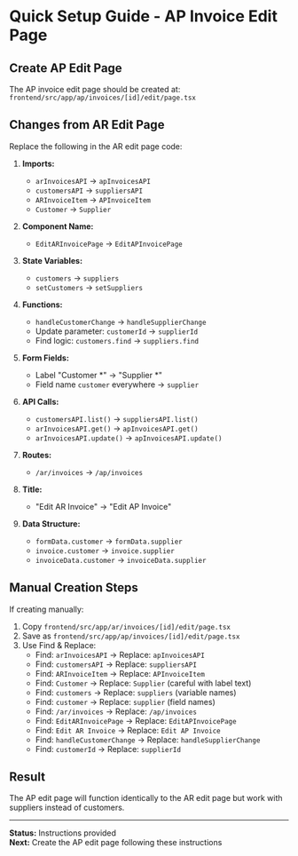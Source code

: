# Quick Setup Guide - AP Invoice Edit Page

## Create AP Edit Page

The AP invoice edit page should be created at:
`frontend/src/app/ap/invoices/[id]/edit/page.tsx`

## Changes from AR Edit Page

Replace the following in the AR edit page code:

1. **Imports:**
   - `arInvoicesAPI` → `apInvoicesAPI`
   - `customersAPI` → `suppliersAPI`
   - `ARInvoiceItem` → `APInvoiceItem`
   - `Customer` → `Supplier`

2. **Component Name:**
   - `EditARInvoicePage` → `EditAPInvoicePage`

3. **State Variables:**
   - `customers` → `suppliers`
   - `setCustomers` → `setSuppliers`

4. **Functions:**
   - `handleCustomerChange` → `handleSupplierChange`
   - Update parameter: `customerId` → `supplierId`
   - Find logic: `customers.find` → `suppliers.find`

5. **Form Fields:**
   - Label "Customer *" → "Supplier *"
   - Field name `customer` everywhere → `supplier`

6. **API Calls:**
   - `customersAPI.list()` → `suppliersAPI.list()`
   - `arInvoicesAPI.get()` → `apInvoicesAPI.get()`
   - `arInvoicesAPI.update()` → `apInvoicesAPI.update()`

7. **Routes:**
   - `/ar/invoices` → `/ap/invoices`

8. **Title:**
   - "Edit AR Invoice" → "Edit AP Invoice"

9. **Data Structure:**
   - `formData.customer` → `formData.supplier`
   - `invoice.customer` → `invoice.supplier`
   - `invoiceData.customer` → `invoiceData.supplier`

## Manual Creation Steps

If creating manually:

1. Copy `frontend/src/app/ar/invoices/[id]/edit/page.tsx`
2. Save as `frontend/src/app/ap/invoices/[id]/edit/page.tsx`
3. Use Find & Replace:
   - Find: `arInvoicesAPI` → Replace: `apInvoicesAPI`
   - Find: `customersAPI` → Replace: `suppliersAPI`
   - Find: `ARInvoiceItem` → Replace: `APInvoiceItem`
   - Find: `Customer` → Replace: `Supplier` (careful with label text)
   - Find: `customers` → Replace: `suppliers` (variable names)
   - Find: `customer` → Replace: `supplier` (field names)
   - Find: `/ar/invoices` → Replace: `/ap/invoices`
   - Find: `EditARInvoicePage` → Replace: `EditAPInvoicePage`
   - Find: `Edit AR Invoice` → Replace: `Edit AP Invoice`
   - Find: `handleCustomerChange` → Replace: `handleSupplierChange`
   - Find: `customerId` → Replace: `supplierId`

## Result

The AP edit page will function identically to the AR edit page but work with suppliers instead of customers.

---

**Status:** Instructions provided  
**Next:** Create the AP edit page following these instructions
